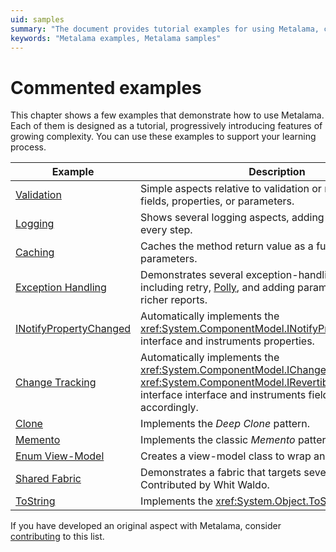 ```yaml
---
uid: samples
summary: "The document provides tutorial examples for using Metalama, covering topics like validation, logging, caching, exception handling, property change notification, change tracking, cloning, memento pattern, enum view-model, shared fabric, and ToString implementation."
keywords: "Metalama examples, Metalama samples"
---
```


# Commented examples

This chapter shows a few examples that demonstrate how to use Metalama. Each of them is designed as a tutorial, progressively introducing features of growing complexity. You can use these examples to support your learning process. 

| Example                                                   | Description                                                                                                     |
|-----------------------------------------------------------|-----------------------------------------------------------------------------------------------------------------|
| [Validation](validation/README.md)                        | Simple aspects relative to validation or normalization of fields, properties, or parameters.
| [Logging](log/README.md)                                  | Shows several logging aspects, adding complexity at every step.                                                |
| [Caching](caching/README.md)                              | Caches the method return value as a function of its parameters.                                                 |
| [Exception Handling](exception-handling/README.md)        | Demonstrates several exception-handling strategies including retry, [Polly](https://github.com/App-vNext/Polly), and adding parameter values for richer reports. |
| [INotifyPropertyChanged](notifypropertychanged/README.md) | Automatically implements the <xref:System.ComponentModel.INotifyPropertyChanged> interface and instruments properties. |
| [Change Tracking](change-tracking/README.md)              | Automatically implements the <xref:System.ComponentModel.IChangeTracking> or <xref:System.ComponentModel.IRevertibleChangeTracking> interface  interface and instruments fields and properties accordingly.                      |
| [Clone](clone/README.md)                                  | Implements the _Deep Clone_ pattern.                                                                             |
| [Memento](memento/README.md)                              | Implements the classic _Memento_ pattern.
| [Enum View-Model](enum-viewmodel/README.md)               | Creates a view-model class to wrap an enum value.                                                                |
| [Shared Fabric](fabrics/shared/README.md)                 | Demonstrates a fabric that targets several projects. Contributed by Whit Waldo. |
| [ToString](tostring/README.md)        | Implements the <xref:System.Object.ToString*> method.                                                           |

If you have developed an original aspect with Metalama, consider [contributing](contributing.md) to this list.


